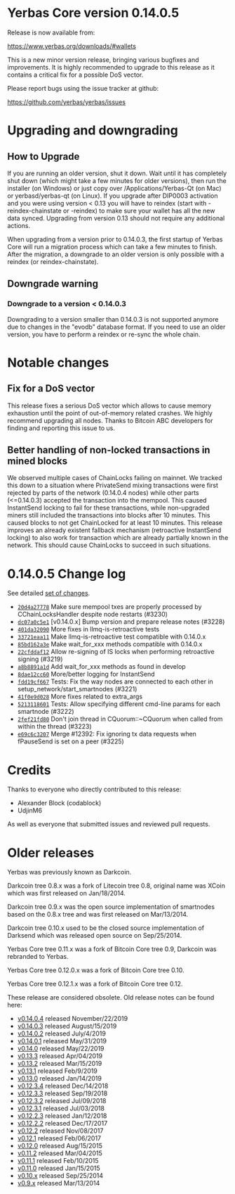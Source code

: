 Yerbas Core version 0.14.0.5
==========================

Release is now available from:

  <https://www.yerbas.org/downloads/#wallets>

This is a new minor version release, bringing various bugfixes and improvements.
It is highly recommended to upgrade to this release as it contains a critical
fix for a possible DoS vector.

Please report bugs using the issue tracker at github:

  <https://github.com/yerbas/yerbas/issues>


Upgrading and downgrading
=========================

How to Upgrade
--------------

If you are running an older version, shut it down. Wait until it has completely
shut down (which might take a few minutes for older versions), then run the
installer (on Windows) or just copy over /Applications/Yerbas-Qt (on Mac) or
yerbasd/yerbas-qt (on Linux). If you upgrade after DIP0003 activation and you were
using version < 0.13 you will have to reindex (start with -reindex-chainstate
or -reindex) to make sure your wallet has all the new data synced. Upgrading from
version 0.13 should not require any additional actions.

When upgrading from a version prior to 0.14.0.3, the
first startup of Yerbas Core will run a migration process which can take a few minutes
to finish. After the migration, a downgrade to an older version is only possible with
a reindex (or reindex-chainstate).

Downgrade warning
-----------------

### Downgrade to a version < 0.14.0.3

Downgrading to a version smaller than 0.14.0.3 is not supported anymore due to changes
in the "evodb" database format. If you need to use an older version, you have to perform
a reindex or re-sync the whole chain.

Notable changes
===============

Fix for a DoS vector
--------------------

This release fixes a serious DoS vector which allows to cause memory exhaustion until the point of
out-of-memory related crashes. We highly recommend upgrading all nodes. Thanks to Bitcoin ABC
developers for finding and reporting this issue to us.

Better handling of non-locked transactions in mined blocks
----------------------------------------------------------

We observed multiple cases of ChainLocks failing on mainnet. We tracked this down to a situation where
PrivateSend mixing transactions were first rejected by parts of the network (0.14.0.4 nodes) while other parts
(<=0.14.0.3) accepted the transaction into the mempool. This caused InstantSend locking to fail for these
transactions, while non-upgraded miners still included the transactions into blocks after 10 minutes.
This caused blocks to not get ChainLocked for at least 10 minutes. This release improves an already existent
fallback mechanism (retroactive InstantSend locking) to also work for transaction which are already partially
known in the network. This should cause ChainLocks to succeed in such situations.

0.14.0.5 Change log
===================

See detailed [set of changes](https://github.com/yerbas/yerbas/compare/v0.14.0.4...yerbas:v0.14.0.5).

- [`20d4a27778`](https://github.com/yerbas/yerbas/commit/dc07a0c5e1) Make sure mempool txes are properly processed by CChainLocksHandler despite node restarts (#3230)
- [`dc07a0c5e1`](https://github.com/yerbas/yerbas/commit/dc07a0c5e1) [v0.14.0.x] Bump version and prepare release notes (#3228)
- [`401da32090`](https://github.com/yerbas/yerbas/commit/401da32090) More fixes in llmq-is-retroactive tests
- [`33721eaa11`](https://github.com/yerbas/yerbas/commit/33721eaa11) Make llmq-is-retroactive test compatible with 0.14.0.x
- [`85bd162a3e`](https://github.com/yerbas/yerbas/commit/85bd162a3e) Make wait_for_xxx methods compatible with 0.14.0.x
- [`22cfddaf12`](https://github.com/yerbas/yerbas/commit/22cfddaf12) Allow re-signing of IS locks when performing retroactive signing (#3219)
- [`a8b8891a1d`](https://github.com/yerbas/yerbas/commit/a8b8891a1d) Add wait_for_xxx methods as found in develop
- [`8dae12cc60`](https://github.com/yerbas/yerbas/commit/8dae12cc60) More/better logging for InstantSend
- [`fdd19cf667`](https://github.com/yerbas/yerbas/commit/fdd19cf667) Tests: Fix the way nodes are connected to each other in setup_network/start_smartnodes (#3221)
- [`41f0e9d028`](https://github.com/yerbas/yerbas/commit/41f0e9d028) More fixes related to extra_args
- [`5213118601`](https://github.com/yerbas/yerbas/commit/5213118601) Tests: Allow specifying different cmd-line params for each smartnode (#3222)
- [`2fef21fd80`](https://github.com/yerbas/yerbas/commit/2fef21fd80) Don't join thread in CQuorum::~CQuorum when called from within the thread (#3223)
- [`e69c6c3207`](https://github.com/yerbas/yerbas/commit/e69c6c3207) Merge #12392: Fix ignoring tx data requests when fPauseSend is set on a peer (#3225)

Credits
=======

Thanks to everyone who directly contributed to this release:

- Alexander Block (codablock)
- UdjinM6

As well as everyone that submitted issues and reviewed pull requests.

Older releases
==============

Yerbas was previously known as Darkcoin.

Darkcoin tree 0.8.x was a fork of Litecoin tree 0.8, original name was XCoin
which was first released on Jan/18/2014.

Darkcoin tree 0.9.x was the open source implementation of smartnodes based on
the 0.8.x tree and was first released on Mar/13/2014.

Darkcoin tree 0.10.x used to be the closed source implementation of Darksend
which was released open source on Sep/25/2014.

Yerbas Core tree 0.11.x was a fork of Bitcoin Core tree 0.9,
Darkcoin was rebranded to Yerbas.

Yerbas Core tree 0.12.0.x was a fork of Bitcoin Core tree 0.10.

Yerbas Core tree 0.12.1.x was a fork of Bitcoin Core tree 0.12.

These release are considered obsolete. Old release notes can be found here:

- [v0.14.0.4](https://github.com/yerbas/yerbas/blob/master/doc/release-notes/yerbas/release-notes-0.14.0.4.md) released November/22/2019
- [v0.14.0.3](https://github.com/yerbas/yerbas/blob/master/doc/release-notes/yerbas/release-notes-0.14.0.3.md) released August/15/2019
- [v0.14.0.2](https://github.com/yerbas/yerbas/blob/master/doc/release-notes/yerbas/release-notes-0.14.0.2.md) released July/4/2019
- [v0.14.0.1](https://github.com/yerbas/yerbas/blob/master/doc/release-notes/yerbas/release-notes-0.14.0.1.md) released May/31/2019
- [v0.14.0](https://github.com/yerbas/yerbas/blob/master/doc/release-notes/yerbas/release-notes-0.14.0.md) released May/22/2019
- [v0.13.3](https://github.com/yerbas/yerbas/blob/master/doc/release-notes/yerbas/release-notes-0.13.3.md) released Apr/04/2019
- [v0.13.2](https://github.com/yerbas/yerbas/blob/master/doc/release-notes/yerbas/release-notes-0.13.2.md) released Mar/15/2019
- [v0.13.1](https://github.com/yerbas/yerbas/blob/master/doc/release-notes/yerbas/release-notes-0.13.1.md) released Feb/9/2019
- [v0.13.0](https://github.com/yerbas/yerbas/blob/master/doc/release-notes/yerbas/release-notes-0.13.0.md) released Jan/14/2019
- [v0.12.3.4](https://github.com/yerbas/yerbas/blob/master/doc/release-notes/yerbas/release-notes-0.12.3.4.md) released Dec/14/2018
- [v0.12.3.3](https://github.com/yerbas/yerbas/blob/master/doc/release-notes/yerbas/release-notes-0.12.3.3.md) released Sep/19/2018
- [v0.12.3.2](https://github.com/yerbas/yerbas/blob/master/doc/release-notes/yerbas/release-notes-0.12.3.2.md) released Jul/09/2018
- [v0.12.3.1](https://github.com/yerbas/yerbas/blob/master/doc/release-notes/yerbas/release-notes-0.12.3.1.md) released Jul/03/2018
- [v0.12.2.3](https://github.com/yerbas/yerbas/blob/master/doc/release-notes/yerbas/release-notes-0.12.2.3.md) released Jan/12/2018
- [v0.12.2.2](https://github.com/yerbas/yerbas/blob/master/doc/release-notes/yerbas/release-notes-0.12.2.2.md) released Dec/17/2017
- [v0.12.2](https://github.com/yerbas/yerbas/blob/master/doc/release-notes/yerbas/release-notes-0.12.2.md) released Nov/08/2017
- [v0.12.1](https://github.com/yerbas/yerbas/blob/master/doc/release-notes/yerbas/release-notes-0.12.1.md) released Feb/06/2017
- [v0.12.0](https://github.com/yerbas/yerbas/blob/master/doc/release-notes/yerbas/release-notes-0.12.0.md) released Aug/15/2015
- [v0.11.2](https://github.com/yerbas/yerbas/blob/master/doc/release-notes/yerbas/release-notes-0.11.2.md) released Mar/04/2015
- [v0.11.1](https://github.com/yerbas/yerbas/blob/master/doc/release-notes/yerbas/release-notes-0.11.1.md) released Feb/10/2015
- [v0.11.0](https://github.com/yerbas/yerbas/blob/master/doc/release-notes/yerbas/release-notes-0.11.0.md) released Jan/15/2015
- [v0.10.x](https://github.com/yerbas/yerbas/blob/master/doc/release-notes/yerbas/release-notes-0.10.0.md) released Sep/25/2014
- [v0.9.x](https://github.com/yerbas/yerbas/blob/master/doc/release-notes/yerbas/release-notes-0.9.0.md) released Mar/13/2014

